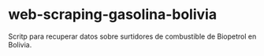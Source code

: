 # web-scraping-gasolina-bolivia
Scritp para recuperar datos sobre surtidores de combustible de Biopetrol en Bolivia.
